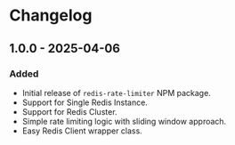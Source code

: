 # Changelog

## 1.0.0 - 2025-04-06
### Added
- Initial release of `redis-rate-limiter` NPM package.
- Support for Single Redis Instance.
- Support for Redis Cluster.
- Simple rate limiting logic with sliding window approach.
- Easy Redis Client wrapper class.